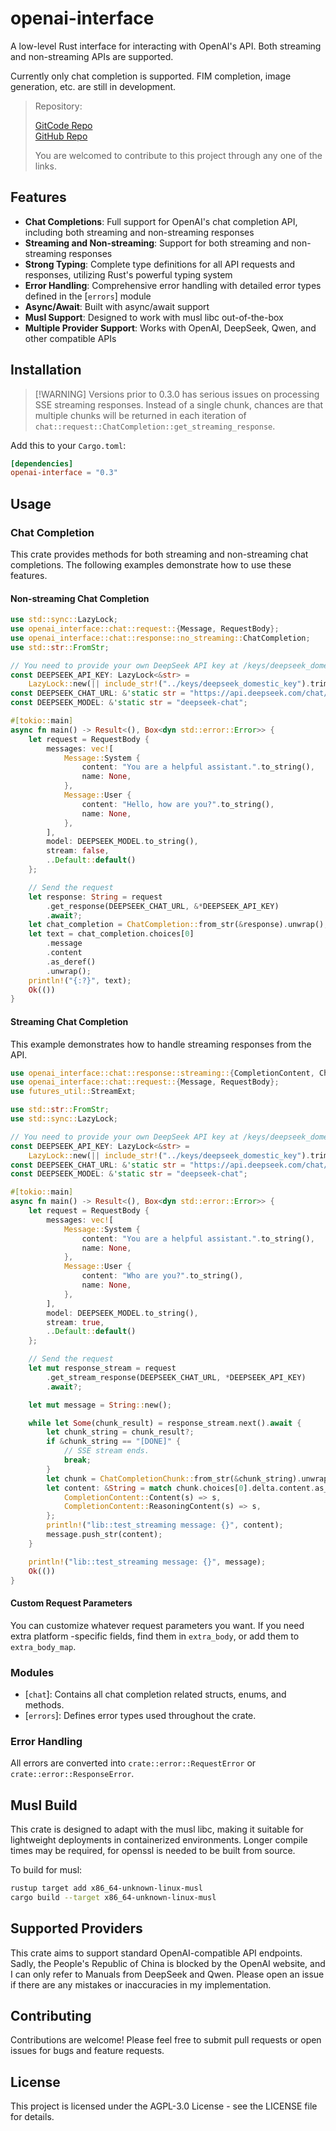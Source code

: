 # openai-interface

A low-level Rust interface for interacting with OpenAI's API. Both streaming
and non-streaming APIs are supported.

Currently only chat completion is supported. FIM completion, image generation,
etc. are still in development.

> Repository:
>
> [GitCode Repo](https://github.com/Astral-Sphere/openai-interface)  
> [GitHub Repo](https://github.com/Astral-Sphere/openai-interface)
>
> You are welcomed to contribute to this project through any one of the links.

## Features

- **Chat Completions**: Full support for OpenAI's chat completion API, including both streaming and non-streaming responses
- **Streaming and Non-streaming**: Support for both streaming and non-streaming responses
- **Strong Typing**: Complete type definitions for all API requests and responses,
  utilizing Rust's powerful typing system
- **Error Handling**: Comprehensive error handling with detailed error types defined in the [`errors`] module
- **Async/Await**: Built with async/await support
- **Musl Support**: Designed to work with musl libc out-of-the-box
- **Multiple Provider Support**: Works with OpenAI, DeepSeek, Qwen, and other compatible APIs

## Installation

> [!WARNING] Versions prior to 0.3.0 has serious issues on processing SSE streaming responses.
> Instead of a single chunk, chances are that multiple chunks will be returned in each iteration
> of `chat::request::ChatCompletion::get_streaming_response`.

Add this to your `Cargo.toml`:

```toml
[dependencies]
openai-interface = "0.3"
```

## Usage

### Chat Completion

This crate provides methods for both streaming and non-streaming chat completions. The following examples demonstrate how to use these features.

#### Non-streaming Chat Completion

```rust
use std::sync::LazyLock;
use openai_interface::chat::request::{Message, RequestBody};
use openai_interface::chat::response::no_streaming::ChatCompletion;
use std::str::FromStr;

// You need to provide your own DeepSeek API key at /keys/deepseek_domestic_key
const DEEPSEEK_API_KEY: LazyLock<&str> =
    LazyLock::new(|| include_str!("../keys/deepseek_domestic_key").trim());
const DEEPSEEK_CHAT_URL: &'static str = "https://api.deepseek.com/chat/completions";
const DEEPSEEK_MODEL: &'static str = "deepseek-chat";

#[tokio::main]
async fn main() -> Result<(), Box<dyn std::error::Error>> {
    let request = RequestBody {
        messages: vec![
            Message::System {
                content: "You are a helpful assistant.".to_string(),
                name: None,
            },
            Message::User {
                content: "Hello, how are you?".to_string(),
                name: None,
            },
        ],
        model: DEEPSEEK_MODEL.to_string(),
        stream: false,
        ..Default::default()
    };

    // Send the request
    let response: String = request
        .get_response(DEEPSEEK_CHAT_URL, &*DEEPSEEK_API_KEY)
        .await?;
    let chat_completion = ChatCompletion::from_str(&response).unwrap();
    let text = chat_completion.choices[0]
        .message
        .content
        .as_deref()
        .unwrap();
    println!("{:?}", text);
    Ok(())
}
```

#### Streaming Chat Completion

This example demonstrates how to handle streaming responses from the API.

```rust
use openai_interface::chat::response::streaming::{CompletionContent, ChatCompletionChunk};
use openai_interface::chat::request::{Message, RequestBody};
use futures_util::StreamExt;

use std::str::FromStr;
use std::sync::LazyLock;

// You need to provide your own DeepSeek API key at /keys/deepseek_domestic_key
const DEEPSEEK_API_KEY: LazyLock<&str> =
    LazyLock::new(|| include_str!("../keys/deepseek_domestic_key").trim());
const DEEPSEEK_CHAT_URL: &'static str = "https://api.deepseek.com/chat/completions";
const DEEPSEEK_MODEL: &'static str = "deepseek-chat";

#[tokio::main]
async fn main() -> Result<(), Box<dyn std::error::Error>> {
    let request = RequestBody {
        messages: vec![
            Message::System {
                content: "You are a helpful assistant.".to_string(),
                name: None,
            },
            Message::User {
                content: "Who are you?".to_string(),
                name: None,
            },
        ],
        model: DEEPSEEK_MODEL.to_string(),
        stream: true,
        ..Default::default()
    };

    // Send the request
    let mut response_stream = request
        .get_stream_response(DEEPSEEK_CHAT_URL, *DEEPSEEK_API_KEY)
        .await?;

    let mut message = String::new();

    while let Some(chunk_result) = response_stream.next().await {
        let chunk_string = chunk_result?;
        if &chunk_string == "[DONE]" {
            // SSE stream ends.
            break;
        }
        let chunk = ChatCompletionChunk::from_str(&chunk_string).unwrap();
        let content: &String = match chunk.choices[0].delta.content.as_ref().unwrap() {
            CompletionContent::Content(s) => s,
            CompletionContent::ReasoningContent(s) => s,
        };
        println!("lib::test_streaming message: {}", content);
        message.push_str(content);
    }

    println!("lib::test_streaming message: {}", message);
    Ok(())
}
```

#### Custom Request Parameters

You can customize whatever request parameters you want. If you need extra platform
-specific fields, find them in `extra_body`, or add them to `extra_body_map`.

### Modules

- [`chat`]: Contains all chat completion related structs, enums, and methods.
- [`errors`]: Defines error types used throughout the crate.

### Error Handling

All errors are converted into `crate::error::RequestError` or
`crate::error::ResponseError`.

## Musl Build

This crate is designed to adapt with the musl libc, making it suitable for
lightweight deployments in containerized environments. Longer compile times
may be required, for openssl is needed to be built from source.

To build for musl:

```bash
rustup target add x86_64-unknown-linux-musl
cargo build --target x86_64-unknown-linux-musl
```

## Supported Providers

This crate aims to support standard OpenAI-compatible API endpoints. Sadly, the People's
Republic of China is blocked by the OpenAI website, and I can only refer to Manuals from
DeepSeek and Qwen. Please open an issue if there are any mistakes or inaccuracies in my
implementation.

## Contributing

Contributions are welcome! Please feel free to submit pull requests or open issues for bugs and feature requests.

## License

This project is licensed under the AGPL-3.0 License - see the LICENSE file for details.
